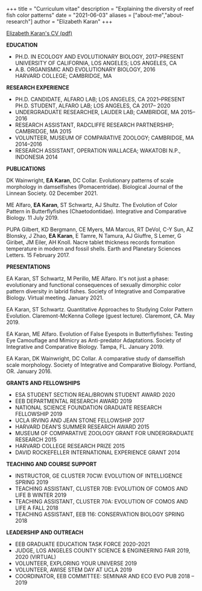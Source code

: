 +++
title = "Curriculum vitae"
description = "Explaining the diversity of reef fish color patterns"
date = "2021-06-03"
aliases = ["about-me","about-research"]
author = "Elizabeth Karan"
+++

[Elizabeth Karan's CV (pdf)](/cv.pdf)

**EDUCATION**

* PH.D. IN ECOLOGY AND EVOLUTIONARY BIOLOGY, 2017–PRESENT\
  UNIVERSITY OF CALIFORNIA, LOS ANGELES; LOS ANGELES, CA
* A.B. ORGANISMIC AND EVOLUTIONARY BIOLOGY, 2016\
  HARVARD COLLEGE; CAMBRIDGE, MA

**RESEARCH EXPERIENCE**

* PH.D. CANDIDATE, ALFARO LAB; LOS ANGELES, CA 2021–PRESENT
  PH.D. STUDENT, ALFARO LAB; LOS ANGELES, CA 2017– 2020
* UNDERGRADUATE RESEARCHER, LAUDER LAB; CAMBRIDGE, MA 2015–2016
* RESEARCH ASSISTANT, RADCLIFFE RESEARCH PARTNERSHIP; CAMBRIDGE, MA 2015
* VOLUNTEER, MUSEUM OF COMPARATIVE ZOOLOGY; CAMBRIDGE, MA 2014–2016
* RESEARCH ASSISTANT, OPERATION WALLACEA; WAKATOBI N.P., INDONESIA 2014

**PUBLICATIONS**

DK Wainwright, **EA Karan**, DC Collar. Evolutionary patterns of scale morphology in
damselfishes (Pomacentridae). Biological Journal of the Linnean Society. 02 December 2021.

ME Alfaro, **EA Karan**, ST Schwartz, AJ Shultz. The Evolution of Color Pattern in Butterflyfishes
(Chaetodontidae). Integrative and Comparative Biology. 11 July 2019.

PUPA Gilbert, KD Bergmann, CE Myers, MA Marcus, RT DeVol, C-Y Sun, AZ Blonsky, J Zhao,
**EA Karan**, E Tamre, N Tamura, AJ Giuffre, S Lemer, G Giribet, JM Eiler, AH Knoll. Nacre
tablet thickness records formation temperature in modern and fossil shells. Earth and
Planetary Sciences Letters. 15 February 2017.

**PRESENTATIONS**

EA Karan, ST Schwartz, M Perillo, ME Alfaro. It's not just a phase: evolutionary and functional
consequences of sexually dimorphic color pattern diversity in labrid fishes. Society of
Integrative and Comparative Biology. Virtual meeting. January 2021.

EA Karan, ST Schwartz. Quantitative Approaches to Studying Color Pattern Evolution.
Claremont-McKenna College (guest lecture). Claremont, CA. May 2019.

EA Karan, ME Alfaro. Evolution of False Eyespots in Butterflyfishes: Testing Eye Camouflage and
Mimicry as Anti-predator Adaptations. Society of Integrative and Comparative Biology.
Tampa, FL. January 2019.

EA Karan, DK Wainwright, DC Collar. A comparative study of damselfish scale morphology.
Society of Integrative and Comparative Biology. Portland, OR. January 2016.

**GRANTS AND FELLOWSHIPS**

* ESA STUDENT SECTION REAL/BROWN STUDENT AWARD 2020
* EEB DEPARTMENTAL RESEARCH AWARD 2019
* NATIONAL SCIENCE FOUNDATION GRADUATE RESEARCH FELLOWSHIP 2019
* UCLA IRVING AND JEAN STONE FELLOWSHIP 2017
* HARVARD DEAN’S SUMMER RESEARCH AWARD 2015
* MUSEUM OF COMPARATIVE ZOOLOGY GRANT FOR UNDERGRADUATE RESEARCH 2015
* HARVARD COLLEGE RESEARCH PRIZE 2015
* DAVID ROCKEFELLER INTERNATIONAL EXPERIENCE GRANT 2014

**TEACHING AND COURSE SUPPORT**
* INSTRUCTOR, GE CLUSTER 70CW: EVOLUTION OF INTELLIGENCE SPRING 2019
* TEACHING ASSISTANT, CLUSTER 70B: EVOLUTION OF COMOS AND LIFE B WINTER 2019
* TEACHING ASSISTANT, CLUSTER 70A: EVOLUTION OF COMOS AND LIFE A FALL 2018
* TEACHING ASSISTANT, EEB 116: CONSERVATION BIOLOGY SPRING 2018

**LEADERSHIP AND OUTREACH**
* EEB GRADUATE EDUCATION TASK FORCE 2020-2021
* JUDGE, LOS ANGELES COUNTY SCIENCE & ENGINEERING FAIR 2019, 2020 (VIRTUAL)
* VOLUNTEER, EXPLORING YOUR UNIVERSE 2019
* VOLUNTEER, AWISE STEM DAY AT UCLA 2019
* COORDINATOR, EEB COMMITTEE: SEMINAR AND ECO EVO PUB 2018 – 2019
